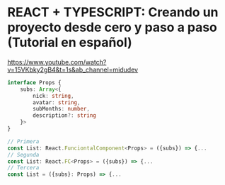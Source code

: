 # REACT + TYPESCRIPT: Creando un proyecto desde cero y paso a paso (Tutorial en español)

https://www.youtube.com/watch?v=15VKbky2gB4&t=1s&ab_channel=midudev

```ts
interface Props {
    subs: Array<{        
        nick: string,
        avatar: string,
        subMonths: number,
        description?: string
    }>
}

// Primera
const List: React.FunciontalComponent<Props> = ({subs}) => {...
// Segunda
const List: React.FC<Props> = ({subs}) => {...
// Tercera
const List = ({subs}: Props) => {...
```